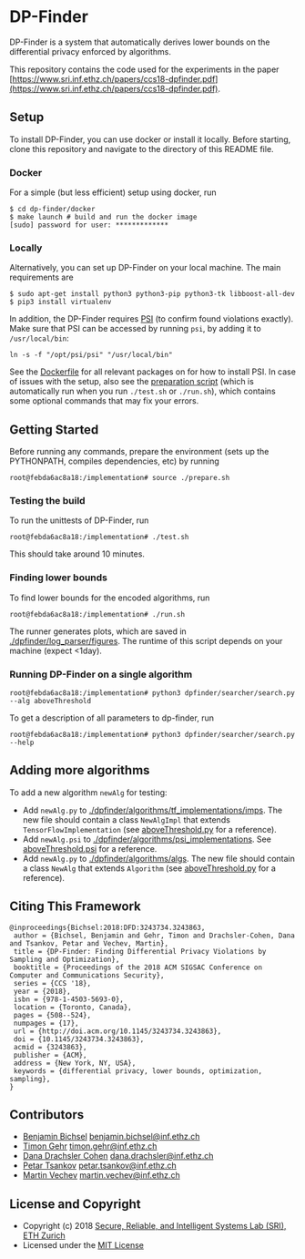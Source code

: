 # DP-Finder

DP-Finder is a system that automatically derives lower bounds on the differential privacy enforced
by algorithms.

This repository contains the code used for the experiments in the paper [https://www.sri.inf.ethz.ch/papers/ccs18-dpfinder.pdf](https://www.sri.inf.ethz.ch/papers/ccs18-dpfinder.pdf).


## Setup

To install DP-Finder, you can use docker or install it locally. Before starting, clone this repository and navigate to the directory of this README file.

### Docker

For a simple (but less efficient) setup using docker, run

```shell
$ cd dp-finder/docker
$ make launch # build and run the docker image
[sudo] password for user: *************
```

### Locally

Alternatively, you can set up DP-Finder on your local machine.
The main requirements are
```shell
$ sudo apt-get install python3 python3-pip python3-tk libboost-all-dev
$ pip3 install virtualenv
```

In addition, the DP-Finder requires [PSI](https://github.com/eth-sri/psi) (to confirm found violations exactly).
Make sure that PSI can be accessed by running `psi`, by adding it to `/usr/local/bin`:

```shell
ln -s -f "/opt/psi/psi" "/usr/local/bin"
```

See the [Dockerfile](./docker/Dockerfile) for all relevant packages on for how to install PSI.
In case of issues with the setup, also see the [preparation script](./prepare.sh) (which is automatically run when you run `./test.sh` or `./run.sh`), which contains some optional commands that may fix your errors.


## Getting Started

Before running any commands, prepare the environment (sets up the PYTHONPATH, compiles dependencies, etc) by running

```shell
root@febda6ac8a18:/implementation# source ./prepare.sh
```

### Testing the build

To run the unittests of DP-Finder, run

```shell
root@febda6ac8a18:/implementation# ./test.sh
```

This should take around 10 minutes.

### Finding lower bounds

To find lower bounds for the encoded algorithms, run

```shell
root@febda6ac8a18:/implementation# ./run.sh
```

The runner generates plots, which are saved in [./dpfinder/log_parser/figures](./dpfinder/log_parser/figures).
The runtime of this script depends on your machine (expect <1day).

### Running DP-Finder on a single algorithm

```shell
root@febda6ac8a18:/implementation# python3 dpfinder/searcher/search.py --alg aboveThreshold
```

To get a description of all parameters to dp-finder, run
````shell
root@febda6ac8a18:/implementation# python3 dpfinder/searcher/search.py --help
````

## Adding more algorithms

To add a new algorithm `newAlg` for testing:

- Add `newAlg.py` to [./dpfinder/algorithms/tf_implementations/imps](./dpfinder/algorithms/tf_implementations/imps). The new file should contain a class `NewAlgImpl` that extends `TensorFlowImplementation` (see [aboveThreshold.py](./dpfinder/algorithms/tf_implementations/imps/aboveThreshold.py) for a reference).
- Add `newAlg.psi` to [./dpfinder/algorithms/psi_implementations](./dpfinder/algorithms/psi_implementations). See [aboveThreshold.psi](./dpfinder/algorithms/psi_implementations/aboveThreshold.psi) for a reference.
- Add `newAlg.py` to [./dpfinder/algorithms/algs](./dpfinder/algorithms/algs). The new file should contain a class `NewAlg` that extends `Algorithm` (see [aboveThreshold.py](./dpfinder/algorithms/algs/aboveThreshold.py) for a reference).


## Citing This Framework

```
@inproceedings{Bichsel:2018:DFD:3243734.3243863,
 author = {Bichsel, Benjamin and Gehr, Timon and Drachsler-Cohen, Dana and Tsankov, Petar and Vechev, Martin},
 title = {DP-Finder: Finding Differential Privacy Violations by Sampling and Optimization},
 booktitle = {Proceedings of the 2018 ACM SIGSAC Conference on Computer and Communications Security},
 series = {CCS '18},
 year = {2018},
 isbn = {978-1-4503-5693-0},
 location = {Toronto, Canada},
 pages = {508--524},
 numpages = {17},
 url = {http://doi.acm.org/10.1145/3243734.3243863},
 doi = {10.1145/3243734.3243863},
 acmid = {3243863},
 publisher = {ACM},
 address = {New York, NY, USA},
 keywords = {differential privacy, lower bounds, optimization, sampling},
} 
```

## Contributors

* [Benjamin Bichsel](https://www.sri.inf.ethz.ch/people/benjamin) benjamin.bichsel@inf.ethz.ch
* [Timon Gehr](https://www.sri.inf.ethz.ch/people/timon) timon.gehr@inf.ethz.ch
* [Dana Drachsler Cohen](https://www.sri.inf.ethz.ch/people/dana) dana.drachsler@inf.ethz.ch
* [Petar Tsankov](http://www.ptsankov.com/) petar.tsankov@inf.ethz.ch
* [Martin Vechev](https://www.sri.inf.ethz.ch/people/martin) martin.vechev@inf.ethz.ch


## License and Copyright

* Copyright (c) 2018 [Secure, Reliable, and Intelligent Systems Lab (SRI), ETH Zurich](https://www.sri.inf.ethz.ch/)
* Licensed under the [MIT License](https://opensource.org/licenses/MIT)

